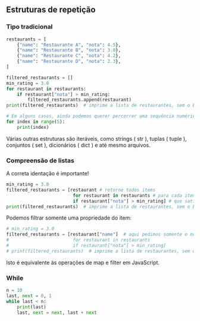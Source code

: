 ## Estruturas de repetição

### Tipo tradicional
```python
restaurants = [
    {"name": "Restaurante A", "nota": 4.5},
    {"name": "Restaurante B", "nota": 3.0},
    {"name": "Restaurante C", "nota": 4.2},
    {"name": "Restaurante D", "nota": 2.3},
]

filtered_restaurants = []
min_rating = 3.0
for restaurant in restaurants:
    if restaurant["nota"] > min_rating:
        filtered_restaurants.append(restaurant)
print(filtered_restaurants)  # imprime a lista de restaurantes, sem o B e D

# Em alguns casos, ainda podemos querer percorrer uma sequência numérica, e para isto iteramos sobre a estrutura de dados range
for index in range(5):
    print(index)
```

Várias outras estruturas são iteráveis, como strings ( str ), tuplas ( tuple ), conjuntos ( set ), dicionários ( dict ) e até mesmo arquivos.

### Compreensão de listas

A correta identação é importante!

```python
min_rating = 3.0
filtered_restaurants = [restaurant # retorne todos items
                         for restaurant in restaurants # para cada item na estrutura
                         if restaurant["nota"] > min_rating] # que satisfaça essa condição
print(filtered_restaurants)  # imprime a lista de restaurantes, sem o B e D
```

Podemos filtrar somente uma propriedade do item:
```python
# min_rating = 3.0
filtered_restaurants = [restaurant["name"]  # aqui pedimos somente o nome do restaurante
#                        for restaurant in restaurants
#                        if restaurant["nota"] > min_rating]
# print(filtered_restaurants)  # imprime a lista de restaurantes, sem o B e D
```
Isto é equivalente às operações de map e filter em JavaScript.

### While

```python
n = 10
last, next = 0, 1
while last < n:
    print(last)
    last, next = next, last + next
```